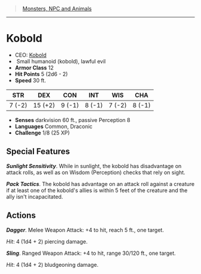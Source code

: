 ﻿> [Monsters, NPC and Animals](srd_monsters.md)

---

# Kobold

- CEO: [Kobold](hd_monsters_kobold.md)
-  Small humanoid (kobold), lawful evil
- **Armor Class** 12
- **Hit Points** 5 (2d6 - 2)
- **Speed** 30 ft.

|STR|DEX|CON|INT|WIS|CHA|
|---|---|---|---|---|---|
| 7 (-2)|15 (+2)| 9 (-1)| 8 (-1)| 7 (-2)| 8 (-1)|

- **Senses** darkvision 60 ft., passive Perception 8
- **Languages** Common, Draconic
- **Challenge** 1/8 (25 XP)

## Special Features

**_Sunlight Sensitivity_**. While in sunlight, the kobold has disadvantage on attack rolls, as well as on Wisdom (Perception) checks that rely on sight.

**_Pack Tactics_**. The kobold has advantage on an attack roll against a creature if at least one of the kobold's allies is within 5 feet of the creature and the ally isn't incapacitated.

## Actions

**_Dagger_**. Melee Weapon Attack: +4 to hit, reach 5 ft., one target.

_Hit_: 4 (1d4 + 2) piercing damage.

**_Sling_**. Ranged Weapon Attack: +4 to hit, range 30/120 ft., one target.

_Hit_: 4 (1d4 + 2) bludgeoning damage.

